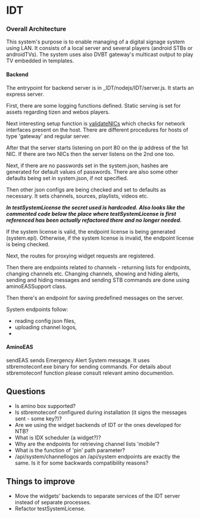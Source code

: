 # IDT

### Overall Architecture

This system's purpose is to enable managing of a digital signage system using LAN. It consists of a local server and several players (android STBs or androidTVs). The system uses also DVBT gateway's multicast output to play TV embedded in templates.

#### Backend

The entrypoint for backend server is in _IDT/nodejs/IDT/server.js. It starts an express server.

First, there are some logging functions defined. Static serving is set for assets regarding tizen and webos players.

Next interesting setup function is [validateNICs](validateNICs) which checks for network interfaces present on the host. There are different procedures for hosts of type 'gateway' and regular server.

After that the server starts listening on port 80 on the ip address of the 1st NIC. If there are two NICs then the server listens on the 2nd one too.

Next, if there are no passwords set in the system.json, hashes are generated for default values of passwords. There are also some other defaults being set in system.json, if not specified.

Then other json configs are being checked and set to defaults as necessary. It sets channels, sources, playlists, videos etc.

***In testSystemLicense the secret used is hardcoded.***
***Also looks like the commented code below the place where testSystemLicense is first referenced has been actually refactored there and no longer needed.***

If the system license is valid, the endpoint license is being generated (system.epl). Otherwise, if the system license is invalid, the endpoint license is being checked.

Next, the routes for proxying widget requests are registered.

Then there are endpoints related to channels - returning lists for endpoints, changing channels etc. Changing channels, showing and hiding alerts, sending and hiding messages and sending STB commands are done using aminoEASSupport class.

Then there's an endpoint for saving predefined messages on the server.

System endpoints follow:

- reading config json files,
- uploading channel logos,
- 

#### AminoEAS

sendEAS sends Emergency Alert System message. It uses stbremoteconf.exe binary for sending commands. For details about stbremoteconf function please consult relevant amino documention.

## Questions

- Is amino box supported?
- Is stbremoteconf configured during installation (it signs the messages sent - some key?)?
- Are we using the widget backends of IDT or the ones developed for NTB?
- What is IDX scheduler (a widget?)?
- Why are the endpoints for retrieving channel lists 'mobile'?
- What is the function of 'pin' path parameter?
- /api/system/channellogos an /api/system endpoints are exactly the same. Is it for some backwards compatibility reasons?

## Things to improve

- Move the widgets' backends to separate services of the IDT server instead of separate processes.
- Refactor testSystemLicense.
